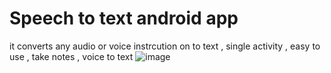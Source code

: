 # Speech to text android app
it converts any audio or voice instrcution on to text , single activity , easy to use , take notes , voice to text
![image](https://user-images.githubusercontent.com/56763840/94472048-cb035b00-01e7-11eb-99a5-f19245c30c59.png)
